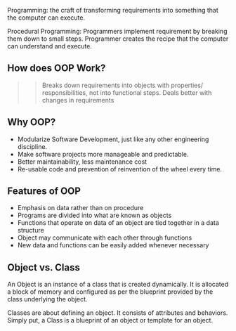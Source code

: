 Programming: the craft of transforming requirements into something that the computer can execute.

Procedural Programming: Programmers implement requirement by breaking them down to small steps. Programmer creates the recipe that the computer can understand and execute.

## How does OOP Work?
>>Breaks down requirements into objects with properties/ responsibilities, not into functional steps. 
>>Deals better with changes in requirements

## Why OOP?
- Modularize Software Development, just like any other engineering discipline. 
- Make software projects more manageable and predictable. 
- Better maintainability, less maintenance cost
- Re-usable code and prevention of reinvention of the wheel every time.

## Features of OOP
- Emphasis on data rather than on procedure
- Programs are divided into what are known as objects
- Functions that operate on data of an object are tied together in a data structure
- Object may communicate with each other through functions
- New data and functions can be easily added whenever necessary

## Object vs. Class

An Object is an instance of a class that is created dynamically. It is allocated a block of memory and configured as per the blueprint provided by the class underlying the object.

Classes are about defining an object. It consists of attributes and behaviors. Simply put, a Class is a blueprint of an object or template for an object. 